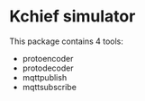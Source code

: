 # Kchief simulator

This package contains 4 tools:

- protoencoder
- protodecoder
- mqttpublish
- mqttsubscribe
